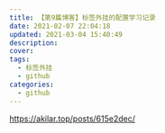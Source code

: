 ```yaml
---
title: 【第9篇博客】标签外挂的配置学习记录
date: 2021-02-07 22:04:18
updated: 2021-03-04 15:40:49
description: 
cover: 
tags: 
  - 标签外挂
  - github
categories: 
  - github
---
```


https://akilar.top/posts/615e2dec/